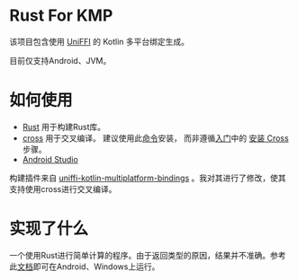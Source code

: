 # Rust For KMP

该项目包含使用 [UniFFI](https://github.com/mozilla/uniffi-rs.git) 的 Kotlin 多平台绑定生成。

目前仅支持Android、JVM。

# 如何使用

- [Rust](https://rustup.rs/) 用于构建Rust库。
- [cross](https://github.com/cross-rs/cross.git) 用于交叉编译。
建议使用此[命令](https://github.com/cross-rs/cross?tab=readme-ov-file#installation)安装，
而非遵循[入门](https://github.com/cross-rs/cross/blob/main/docs/getting-started.md)中的
[安装 Cross ](https://github.com/cross-rs/cross/blob/main/docs/getting-started.md#installing-cross-1)步骤。
- [Android Studio](https://developer.android.google.cn/studio)

构建插件来自 [uniffi-kotlin-multiplatform-bindings](https://gitlab.com/trixnity/uniffi-kotlin-multiplatform-bindings) 。我对其进行了修改，使其支持使用cross进行交叉编译。

# 实现了什么

一个使用Rust进行简单计算的程序。由于返回类型的原因，结果并不准确。参考此[文档](https://www.jetbrains.com/help/kotlin-multiplatform-dev/compose-multiplatform-create-first-app.html#run-your-application)即可在Android、Windows上运行。
